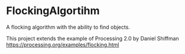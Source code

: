 # FlockingAlgortihm
A flocking algorithm with the ability to find objects.

This project extends the example of Processing 2.0 by Daniel Shiffman
https://processing.org/examples/flocking.html

